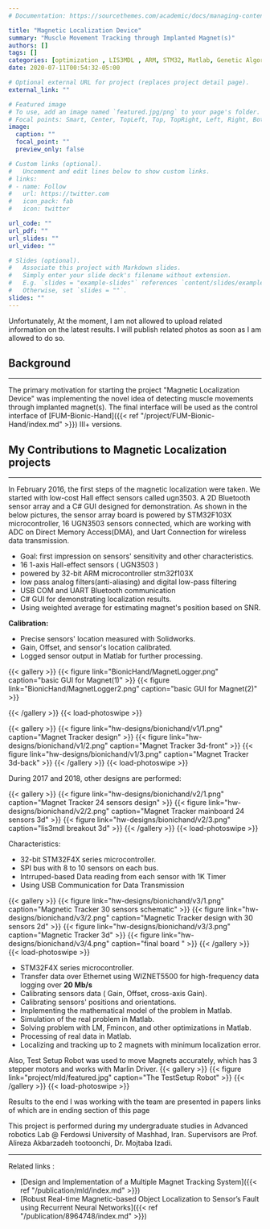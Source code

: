 ```yaml
---
# Documentation: https://sourcethemes.com/academic/docs/managing-content/

title: "Magnetic Localization Device"
summary: "Muscle Movement Tracking through Implanted Magnet(s)"
authors: []
tags: []
categories: [optimization , LIS3MDL , ARM, STM32, Matlab, Genetic Algorithm, robotics,hardware]
date: 2020-07-11T00:54:32-05:00

# Optional external URL for project (replaces project detail page).
external_link: ""

# Featured image
# To use, add an image named `featured.jpg/png` to your page's folder.
# Focal points: Smart, Center, TopLeft, Top, TopRight, Left, Right, BottomLeft, Bottom, BottomRight.
image:
  caption: ""
  focal_point: ""
  preview_only: false

# Custom links (optional).
#   Uncomment and edit lines below to show custom links.
# links:
# - name: Follow
#   url: https://twitter.com
#   icon_pack: fab
#   icon: twitter

url_code: ""
url_pdf: ""
url_slides: ""
url_video: ""

# Slides (optional).
#   Associate this project with Markdown slides.
#   Simply enter your slide deck's filename without extension.
#   E.g. `slides = "example-slides"` references `content/slides/example-slides.md`.
#   Otherwise, set `slides = ""`.
slides: ""
---
```


Unfortunately, At the moment, I am not allowed to upload related information on the latest results. I will publish related photos as soon as I am allowed to do so.

## Background
------

The primary motivation for starting the project "Magnetic Localization Device" was implementing the novel idea of detecting muscle movements through implanted magnet(s). The final interface will be used as the control interface of [FUM-Bionic-Hand]({{< ref "/project/FUM-Bionic-Hand/index.md" >}}) III+ versions.

## My Contributions to Magnetic Localization projects
------


In February 2016, the first steps of the magnetic localization were taken. We started with low-cost Hall effect sensors called ugn3503. A 2D Bluetooth sensor array and a C# GUI designed for demonstration. As shown in the below pictures, the sensor array board is powered by STM32F103X microcontroller, 16 UGN3503 sensors connected, which are working with ADC on Direct Memory Access(DMA), and Uart Connection for wireless data transmission.


* Goal: first impression on sensors' sensitivity and other characteristics.
* 16 1-axis Hall-effect sensors ( UGN3503 )
* powered by 32-bit ARM microcontroller stm32f103X 
*	low pass analog filters(anti-aliasing) and digital low-pass filtering
* USB COM and UART Bluetooth communication
* C# GUI for demonstrating localization results.
* Using weighted average for estimating magnet's position based on SNR.

**Calibration:** 
* Precise sensors' location measured with Solidworks.
* Gain, Offset, and sensor's location calibrated.
* Logged sensor output in Matlab for further processing.

{{< gallery >}}
{{< figure link="BionicHand/MagnetLogger.png" caption="basic GUI for Magnet(1)" >}}
{{< figure link="BionicHand/MagnetLogger2.png" caption="basic GUI for Magnet(2)" >}}
<!-- {{< figure link="/img/arduino/test-setup.jpg" caption="Arduino test setup" >}} -->
{{< /gallery >}} {{< load-photoswipe >}}


{{< gallery >}}
{{< figure link="hw-designs/bionichand/v1/1.png" caption="Magnet Tracker design" >}}
{{< figure link="hw-designs/bionichand/v1/2.png" caption="Magnet Tracker 3d-front" >}}
{{< figure link="hw-designs/bionichand/v1/3.png" caption="Magnet Tracker 3d-back" >}}
{{< /gallery >}} {{< load-photoswipe >}}


During 2017 and 2018, other designs are performed: 





{{< gallery >}}
{{< figure link="hw-designs/bionichand/v2/1.png" caption="Magnet Tracker 24 sensors design" >}}
{{< figure link="hw-designs/bionichand/v2/2.png" caption="Magnet Tracker mainboard 24 sensors 3d" >}}
{{< figure link="hw-designs/bionichand/v2/3.png" caption="lis3mdl breakout 3d" >}}
{{< /gallery >}} {{< load-photoswipe >}}


Characteristics: 
* 32-bit STM32F4X series microcontroller. 
* SPI bus with 8 to 10 sensors on each bus. 
* Intrruped-based Data reading from each sensor with 1K Timer
* Using USB Communication for Data Transmission


{{< gallery >}}
{{< figure link="hw-designs/bionichand/v3/1.png" caption="Magnetic Tracker 30 sensors schematic" >}}
{{< figure link="hw-designs/bionichand/v3/2.png" caption="Magnetic Tracker design with 30 sensors 2d" >}}
{{< figure link="hw-designs/bionichand/v3/3.png" caption="Magnetic Tracker 3d" >}}
{{< figure link="hw-designs/bionichand/v3/4.png" caption="final board " >}}
{{< /gallery >}} {{< load-photoswipe >}}


* STM32F4X series microcontroller.
* Transfer data over Ethernet using WIZNET5500 for high-frequency data logging over **20 Mb/s** 
* Calibrating sensors data ( Gain, Offset, cross-axis Gain).
* Calibrating sensors' positions and orientations. 
* Implementing the mathematical model of the problem in Matlab.
* Simulation of the real problem in Matlab.
* Solving problem with LM, Fmincon, and other optimizations in Matlab.
* Processing of real data in Matlab.
* Localizing and tracking up to 2 magnets with minimum localization error.




Also, Test Setup Robot was used to move Magnets accurately, which has 3 stepper motors and works with Marlin Driver.
{{< gallery >}}
{{< figure link="project/mld/featured.jpg" caption="The TestSetup Robot" >}}
{{< /gallery >}} {{< load-photoswipe >}}

Results to the end I was working with the team are presented in papers links of which are in ending section of this page



This project is performed during my undergraduate studies in Advanced robotics Lab @ Ferdowsi University of Mashhad, Iran. Supervisors are Prof. Alireza Akbarzadeh tootoonchi, Dr. Mojtaba Izadi.


-----

Related links : 

* [Design and Implementation of a Multiple Magnet Tracking System]({{< ref "/publication/mld/index.md" >}})
* [Robust Real-time Magnetic-based Object Localization to Sensor’s Fault using Recurrent Neural Networks]({{< ref "/publication/8964748/index.md" >}})
